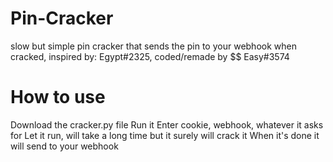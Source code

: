 # Pin-Cracker
slow but simple pin cracker that sends the pin to your webhook when cracked, inspired by: Egypt#2325, coded/remade by $$ Easy#3574

# How to use
Download the cracker.py file
Run it
Enter cookie, webhook, whatever it asks for
Let it run, will take a long time but it surely will crack it
When it's done it will send to your webhook

